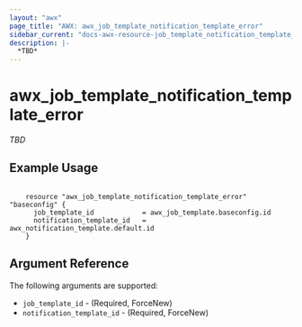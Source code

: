 ```yaml
---
layout: "awx"
page_title: "AWX: awx_job_template_notification_template_error"
sidebar_current: "docs-awx-resource-job_template_notification_template_error"
description: |-
  *TBD*
---
```


# awx_job_template_notification_template_error

*TBD*

## Example Usage

```hcl

	resource "awx_job_template_notification_template_error" "baseconfig" {
	  job_template_id            = awx_job_template.baseconfig.id
	  notification_template_id   = awx_notification_template.default.id
	}

```

## Argument Reference

The following arguments are supported:

* `job_template_id` - (Required, ForceNew) 
* `notification_template_id` - (Required, ForceNew) 

